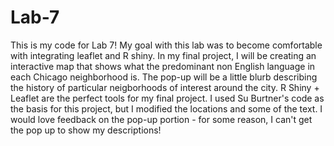 # Lab-7
This is my code for Lab 7! 
My goal with this lab was to become comfortable with integrating leaflet and R shiny. In my final project, I will be creating an interactive map that shows what the predominant non English language in each Chicago neighborhood is. The pop-up will be a little blurb describing the history of particular neigborhoods of interest around the city. R Shiny + Leaflet are the perfect tools for my final project. I used Su Burtner's code as the basis for this project, but I modified the locations and some of the text. I would love feedback on the pop-up portion - for some reason, I can't get the pop up to show my descriptions! 
